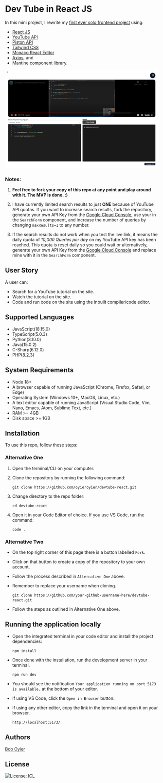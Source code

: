 # Dev Tube in React JS

In this mini project, I rewrite my [first ever solo frontend project](https://github.com/oyieroyier/devtube) using:

- [React JS](https://react.dev/)
- [YouTube API](https://developers.google.com/youtube/v3)
- [Piston API](https://piston.readthedocs.io/en/latest/api-v2/)
- [Tailwind CSS](https://tailwindcss.com/)
- [Monaco React Editor](https://www.npmjs.com/package/@monaco-editor/react)
- [Axios](https://axios-http.com/docs/intro), and
- [Mantine](https://mantine.dev/) component library.

![Preview of the Todo App as viewed on a Samsung Galaxy Fold 2 phone.](./public/readme/devtube-react.png)

### Notes:

1. **Feel free to fork your copy of this repo at any point and play around with it. The MVP is done. :)**

2. I have currently limited search results to just **ONE** because of YouTube API quotas. If you want to increase search results, fork the repository, generate your own API Key from the [Google Cloud Console](https://console.cloud.google.com/?project=devtube-371608), use your in the `SearchForm` component, and increase the number of queries by changing `maxResults=1` to any number.

3. If the search results do not work when you test the live link, it means the daily quota of _10,000 Queries per day_ on my YouTube API key has been reached. This quota is reset daily so you could wait or alternatively, generate your own API Key from the [Google Cloud Console](https://console.cloud.google.com/?project=devtube-371608) and replace mine with it in the `SearchForm` component.

## User Story

A user can:

- Search for a YouTube tutorial on the site.
- Watch the tutorial on the site.
- Code and run code on the site using the inbuilt compiler/code editor.

## Supported Languages

- JavaScript(18.15.0)
- TypeScript(5.0.3)
- Python(3.10.0)
- Java(15.0.2)
- C-Sharp(6.12.0)
- PHP(8.2.3)

## System Requirements

- Node 18+
- A browser capable of running JavaScript (Chrome, Firefox, Safari, or Edge)
- Operating System (Windows 10+, MacOS, Linux, etc.)
- A text editor capable of running JavaScript (Visual Studio Code, Vim, Nano, Emacs, Atom, Sublime Text, etc.)
- RAM >= 4GB
- Disk space >= 1GB

## Installation

To use this repo, follow these steps:

### Alternative One

1.  Open the terminal/CLI on your computer.

2.  Clone the repository by running the following command:

        git clone https://github.com/oyieroyier/devtube-react.git

3.  Change directory to the repo folder:

        cd devtube-react

4.  Open it in your Code Editor of choice. If you use VS Code, run the command:

        code .

### Alternative Two

- On the top right corner of this page there is a button labelled `Fork`.

- Click on that button to create a copy of the repository to your own account.

- Follow the process described in `Alternative One` above.

- Remember to replace your username when cloning.

      git clone https://github.com/your-github-username-here/devtube-react.git

- Follow the steps as outlined in Alternative One above.

## Running the application locally

- Open the integrated terminal in your code editor and install the project dependencies:

      npm install

- Once done with the installation, run the development server in your terminal.

      npm run dev

- You should see the notification `Your application running on port 5173 is available.` at the bottom of your editor.
- If using VS Code, click the `Open in Browser` button.
- If using any other editor, copy the link in the terminal and open it on your browser.

      http://localhost:5173/

## Authors

[Bob Oyier](https://github.com/oyieroyier/)

## License

[![License: ICL](https://img.shields.io/badge/License-ISC-blue.svg)](https://opensource.org/licenses/ISC)
